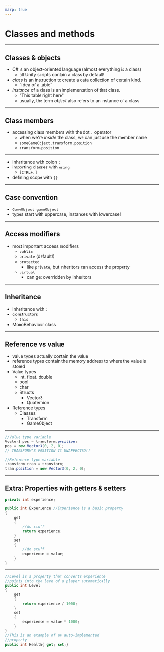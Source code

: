 ```yaml
---
marp: true
---
```

<!-- class: invert -->
# Classes and methods
---

## Classes & objects

- C# is an object-oriented language (almost everything is a class)
  - all Unity scripts contain a class by default!
- *class* is an instruction to create a data collection of certain kind.
  - "Idea of a table"
- *instance* of a class is an implementation of that class.
  - "This table right here"
  - usually, the term *object* also refers to an instance of a class
---
## Class members
- accessing class members with the dot `.` operator
  - when we're *inside* the class, we can just use the member name
  - `someGameObject.transform.position` 
  - `transform.position`

---
- inheritance with colon `:`
- importing classes with `using`
  - `[CTRL+.]`
- defining scope with `{}`


---
## Case convention

- `GameObject gameObject`
- types start with uppercase, instances with lowercase!



---
## Access modifiers
- most important access modifiers
  - `public`
  - `private` (default!)
  - `protected`
    - like `private`, but inheritors can access the property
  - `virtual`
    - can get overridden by inheritors
---
## Inheritance
- inheritance with `:`
- constructors
  - `this`
- MonoBehaviour class
---
## Reference vs value
  - value types actually contain the value
  - reference types contain the memory address to where the value is stored
  - Value types
  	- int, float, double
  	- bool
  	- char
  	- Structs
      	- Vector3
      	- Quaternion
  - Reference types
    - Classes
      - Transform
      - GameObject
---
```c#
//Value type variable
Vector3 pos = transform.position;
pos = new Vector3(0, 2, 0);
// TRANSFORM'S POSITION IS UNAFFECTED!!

//Reference type variable
Transform tran = transform;
tran.position = new Vector3(0, 2, 0);
```
---
## Extra: Properties with getters & setters
```c#
private int experience;

public int Experience //Experience is a basic property
{
	get
	{
		//do stuff
		return experience;
	}
	set
	{
		//do stuff
		experience = value;
	}
}
```
---
```c#
//Level is a property that converts experience
//points into the leve of a player automatically
public int Level
{
	get
	{
		return experience / 1000;
	}
	set
	{
		experience = value * 1000;
	}
}
//This is an example of an auto-implemented
//property
public int Health{ get; set;}
```
